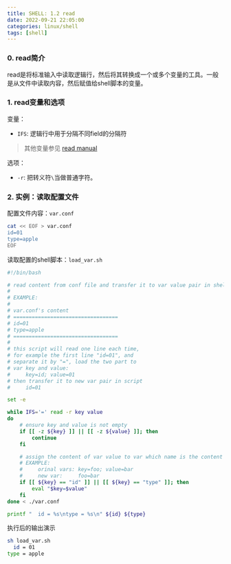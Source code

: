 ```yaml
---
title: SHELL: 1.2 read
date: 2022-09-21 22:05:00
categories: linux/shell
tags: [shell]
---
```


### 0. read简介
read是将标准输入中读取逻辑行，然后将其转换成一个或多个变量的工具。一般是从文件中读取内容，然后赋值给shell脚本的变量。

### 1. read变量和选项
变量：
- `IFS`: 逻辑行中用于分隔不同field的分隔符

> 其他变量参见 [read manual](https://man7.org/linux/man-pages/man1/read.1p.html)

选项：
- `-r`: 把转义符`\`当做普通字符。

### 2. 实例：读取配置文件
配置文件内容：`var.conf`
``` bash
cat << EOF > var.conf
id=01
type=apple
EOF
```

读取配置的shell脚本：`load_var.sh`
``` bash
#!/bin/bash

# read content from conf file and transfer it to var value pair in shell script
#
# EXAMPLE:
#
# var.conf's content
# ==================================
# id=01
# type=apple
# ==================================
#
# this script will read one line each time,
# for example the first line "id=01", and
# separate it by "=", load the two part to
# var key and value: 
#     key=id; value=01
# then transfer it to new var pair in script
#     id=01

set -e

while IFS='=' read -r key value
do
    # ensure key and value is not empty
    if [[ -z ${key} ]] || [[ -z ${value} ]]; then
        continue
    fi

    # assign the content of var value to var which name is the content of var key 
    # EXAMPLE:
    #     orinal vars: key=foo; value=bar
    #     new var:     foo=bar
    if [[ ${key} == "id" ]] || [[ ${key} == "type" ]]; then
        eval "$key=$value"
    fi
done < ./var.conf

printf "  id = %s\ntype = %s\n" ${id} ${type}
```

执行后的输出演示
``` bash
sh load_var.sh
  id = 01
type = apple
```